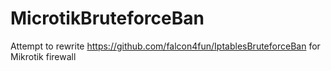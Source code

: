 # MicrotikBruteforceBan
Attempt to rewrite https://github.com/falcon4fun/IptablesBruteforceBan for Mikrotik firewall
